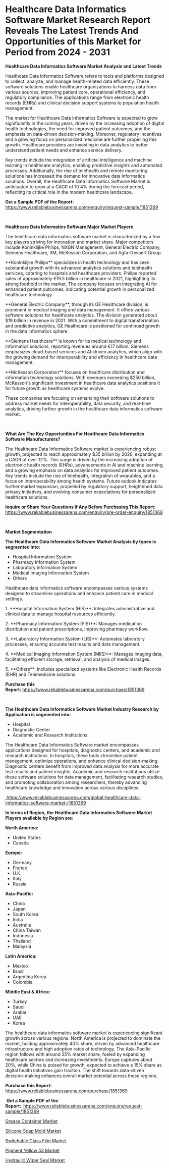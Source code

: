 <p><h1>Healthcare Data Informatics Software Market Research Report Reveals The Latest Trends And Opportunities of this Market for Period from 2024 - 2031</h1></p><p><strong>Healthcare Data Informatics Software Market Analysis and Latest Trends</strong></p>
<p><p>Healthcare Data Informatics Software refers to tools and platforms designed to collect, analyze, and manage health-related data efficiently. These software solutions enable healthcare organizations to harness data from various sources, improving patient care, operational efficiency, and regulatory compliance. The applications range from electronic health records (EHRs) and clinical decision support systems to population health management.</p><p>The market for Healthcare Data Informatics Software is expected to grow significantly in the coming years, driven by the increasing adoption of digital health technologies, the need for improved patient outcomes, and the emphasis on data-driven decision-making. Moreover, regulatory incentives and a growing focus on personalized medicine are further propelling this growth. Healthcare providers are investing in data analytics to better understand patient needs and enhance service delivery.</p><p>Key trends include the integration of artificial intelligence and machine learning in healthcare analytics, enabling predictive insights and automated processes. Additionally, the rise of telehealth and remote monitoring solutions has increased the demand for innovative data informatics solutions. Overall, the Healthcare Data Informatics Software Market is anticipated to grow at a CAGR of 10.4% during the forecast period, reflecting its critical role in the modern healthcare landscape.</p></p>
<p><strong>Get a Sample PDF of the Report:&nbsp;</strong> <a href="https://www.reliablebusinessarena.com/enquiry/request-sample/1851369?utm_campaign=1610&utm_medium=2&utm_source=Github&utm_content=ia&utm_term=18102024&utm_id=healthcare-data-informatics-software">https://www.reliablebusinessarena.com/enquiry/request-sample/1851369</a></p>
<p>&nbsp;</p>
<p><strong>Healthcare Data Informatics Software Major Market Players</strong></p>
<p><p>The healthcare data informatics software market is characterized by a few key players striving for innovation and market share. Major competitors include Koninklijke Philips, NXGN Management, General Electric Company, Siemens Healthcare, 3M, McKesson Corporation, and Agfa-Gevaert Group.</p><p>**Koninklijke Philips** specializes in health technology and has seen substantial growth with its advanced analytics solutions and telehealth services, catering to hospitals and healthcare providers. Philips reported sales of approximately €19.5 billion in healthcare in 2021, highlighting its strong foothold in the market. The company focuses on integrating AI for enhanced patient outcomes, indicating potential growth in personalized healthcare technology.</p><p>**General Electric Company**, through its GE Healthcare division, is prominent in medical imaging and data management. It offers various software solutions for healthcare analytics. The division generated about $19 billion in revenue in 2021. With a commitment to digital transformation and predictive analytics, GE Healthcare is positioned for continued growth in the data informatics sphere.</p><p>**Siemens Healthcare** is known for its medical technology and informatics solutions, reporting revenues around €17 billion. Siemens emphasizes cloud-based services and AI-driven analytics, which align with the growing demand for interoperability and efficiency in healthcare data management.</p><p>**McKesson Corporation** focuses on healthcare distribution and information technology solutions. With revenues exceeding $250 billion, McKesson's significant investment in healthcare data analytics positions it for future growth as healthcare systems evolve.</p><p>These companies are focusing on enhancing their software solutions to address market needs for interoperability, data security, and real-time analytics, driving further growth in the healthcare data informatics software market.</p></p>
<p>&nbsp;</p>
<p><strong>What Are The Key Opportunities For Healthcare Data Informatics Software Manufacturers?</strong></p>
<p><p>The Healthcare Data Informatics Software market is experiencing robust growth, projected to reach approximately $35 billion by 2026, expanding at a CAGR of over 12%. This surge is driven by the increasing adoption of electronic health records (EHRs), advancements in AI and machine learning, and a growing emphasis on data analytics for improved patient outcomes. Key trends include the rise of telehealth, integration of wearables, and a focus on interoperability among health systems. Future outlook indicates further market expansion, propelled by regulatory support, heightened data privacy initiatives, and evolving consumer expectations for personalized healthcare solutions.</p></p>
<p><strong>Inquire or Share Your Questions If Any Before Purchasing This Report:</strong> <a href="https://www.reliablebusinessarena.com/enquiry/pre-order-enquiry/1851369?utm_campaign=1610&utm_medium=2&utm_source=Github&utm_content=ia&utm_term=18102024&utm_id=healthcare-data-informatics-software">https://www.reliablebusinessarena.com/enquiry/pre-order-enquiry/1851369</a></p>
<p>&nbsp;</p>
<p><strong>Market Segmentation</strong></p>
<p><strong>The Healthcare Data Informatics Software Market Analysis by types is segmented into:</strong></p>
<p><ul><li>Hospital Information System</li><li>Pharmacy Information System</li><li>Laboratory Information System</li><li>Medical Imaging Information System</li><li>Others</li></ul></p>
<p><p>Healthcare data informatics software encompasses various systems designed to streamline operations and enhance patient care in medical settings. </p><p>1. **Hospital Information System (HIS)**: Integrates administrative and clinical data to manage hospital resources efficiently.</p><p>2. **Pharmacy Information System (PIS)**: Manages medication distribution and patient prescriptions, improving pharmacy workflow.</p><p>3. **Laboratory Information System (LIS)**: Automates laboratory processes, ensuring accurate test results and data management.</p><p>4. **Medical Imaging Information System (MIIS)**: Manages imaging data, facilitating efficient storage, retrieval, and analysis of medical images. </p><p>5. **Others**: Includes specialized systems like Electronic Health Records (EHR) and Telemedicine solutions.</p></p>
<p><strong>Purchase this Report:&nbsp;</strong><a href="https://www.reliablebusinessarena.com/purchase/1851369?utm_campaign=1610&utm_medium=2&utm_source=Github&utm_content=ia&utm_term=18102024&utm_id=healthcare-data-informatics-software">https://www.reliablebusinessarena.com/purchase/1851369</a></p>
<p>&nbsp;</p>
<p><strong>The Healthcare Data Informatics Software Market Industry Research by Application is segmented into:</strong></p>
<p><ul><li>Hospital</li><li>Diagnostic Center</li><li>Academic and Research Institutions</li></ul></p>
<p><p>The Healthcare Data Informatics Software market encompasses applications designed for hospitals, diagnostic centers, and academic and research institutions. In hospitals, these tools streamline patient management, optimize operations, and enhance clinical decision-making. Diagnostic centers benefit from improved data analysis for more accurate test results and patient insights. Academic and research institutions utilize these software solutions for data management, facilitating research studies, and promoting collaboration among researchers, thereby advancing healthcare knowledge and innovation across various disciplines.</p></p>
<p><a href="https://www.reliablebusinessarena.com/global-healthcare-data-informatics-software-market-r1851369?utm_campaign=1610&utm_medium=2&utm_source=Github&utm_content=ia&utm_term=18102024&utm_id=healthcare-data-informatics-software">&nbsp;https://www.reliablebusinessarena.com/global-healthcare-data-informatics-software-market-r1851369</a></p>
<p><strong>In terms of Region, the Healthcare Data Informatics Software Market Players available by Region are:</strong></p>
<p>
    <p> <strong> North America: </strong>
        <ul>
            <li>United States</li>
            <li>Canada</li>
        </ul>
        </p> 
    <p> <strong> Europe: </strong>
        <ul>
            <li>Germany</li>
            <li>France</li>
            <li>U.K.</li>
            <li>Italy</li>
            <li>Russia</li>
        </ul>
        </p> 
    <p> <strong> Asia-Pacific: </strong>
        <ul>
            <li>China</li>
            <li>Japan</li>
            <li>South Korea</li>
            <li>India</li>
            <li>Australia</li>
            <li>China Taiwan</li>
            <li>Indonesia</li>
            <li>Thailand</li>
            <li>Malaysia</li>
        </ul>
        </p> 
    <p> <strong> Latin America: </strong>
        <ul>
            <li>Mexico</li>
            <li>Brazil</li>
            <li>Argentina Korea</li>
            <li>Colombia</li>
        </ul>
        </p> 
    <p> <strong> Middle East & Africa: </strong>
        <ul>
            <li>Turkey</li>
            <li>Saudi</li>
            <li>Arabia</li>
            <li>UAE</li>
            <li>Korea</li>
        </ul>
    </p>
    </p>
<p><p>The healthcare data informatics software market is experiencing significant growth across various regions. North America is projected to dominate the market, holding approximately 40% share, driven by advanced healthcare infrastructure and high adoption rates of technology. The Asia-Pacific region follows with around 25% market share, fueled by expanding healthcare sectors and increasing investments. Europe captures about 20%, while China is poised for growth, expected to achieve a 15% share as digital health initiatives gain traction. The shift towards data-driven decision-making enhances overall market potential across these regions.</p></p>
<p><strong>Purchase this Report: </strong><a href="https://www.reliablebusinessarena.com/purchase/1851369?utm_campaign=1610&utm_medium=2&utm_source=Github&utm_content=ia&utm_term=18102024&utm_id=healthcare-data-informatics-software">https://www.reliablebusinessarena.com/purchase/1851369</a></p>
<p>&nbsp;<strong>Get a Sample PDF of the Report:&nbsp;&nbsp;</strong><a href="https://www.reliablebusinessarena.com/enquiry/request-sample/1851369?utm_campaign=1610&utm_medium=2&utm_source=Github&utm_content=ia&utm_term=18102024&utm_id=healthcare-data-informatics-software">https://www.reliablebusinessarena.com/enquiry/request-sample/1851369</a></p>
<p><strong></strong></p>
<p><p><a href="https://www.linkedin.com/pulse/grease-container-market-size-segmentation-trends-growth-analysis-9etqe?utm_campaign=1610&utm_medium=2&utm_source=Github&utm_content=ia&utm_term=18102024&utm_id=healthcare-data-informatics-software">Grease Container Market</a></p><p><a href="https://www.linkedin.com/pulse/mapping-silicone-soap-mold-market-trends-challenges-breakthroughs-nwc3e?utm_campaign=1610&utm_medium=2&utm_source=Github&utm_content=ia&utm_term=18102024&utm_id=healthcare-data-informatics-software">Silicone Soap Mold Market</a></p><p><a href="https://www.linkedin.com/pulse/switchable-glass-film-market-forecasts-trends-impact-analysis-5qo0e?utm_campaign=1610&utm_medium=2&utm_source=Github&utm_content=ia&utm_term=18102024&utm_id=healthcare-data-informatics-software">Switchable Glass Film Market</a></p><p><a href="https://www.linkedin.com/pulse/insights-pigment-yellow-53-industry-market-financial-status-iic6e?utm_campaign=1610&utm_medium=2&utm_source=Github&utm_content=ia&utm_term=18102024&utm_id=healthcare-data-informatics-software">Pigment Yellow 53 Market</a></p><p><a href="https://issuu.com/reportprime-2/docs/hydraulic-wiper-seal-market-size-20_c0527a98844343?utm_campaign=1610&utm_medium=2&utm_source=Github&utm_content=ia&utm_term=18102024&utm_id=healthcare-data-informatics-software">Hydraulic Wiper Seal Market</a></p></p>